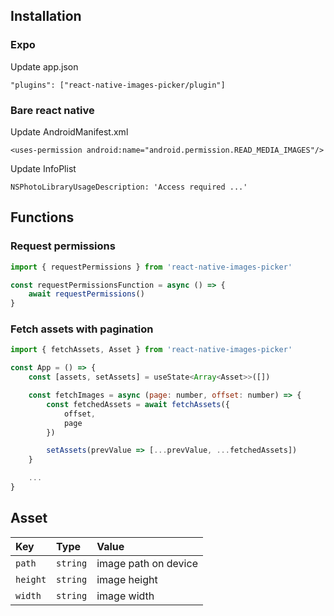 ## Installation
### Expo

Update app.json

```
"plugins": ["react-native-images-picker/plugin"]
```
### Bare react native

Update AndroidManifest.xml
```
<uses-permission android:name="android.permission.READ_MEDIA_IMAGES"/>
```
Update InfoPlist
```
NSPhotoLibraryUsageDescription: 'Access required ...'
```

## Functions

### Request permissions

```javascript
import { requestPermissions } from 'react-native-images-picker'

const requestPermissionsFunction = async () => {
    await requestPermissions()
}
```

### Fetch assets with pagination

```javascript
import { fetchAssets, Asset } from 'react-native-images-picker'

const App = () => {
    const [assets, setAssets] = useState<Array<Asset>>([])

    const fetchImages = async (page: number, offset: number) => {
        const fetchedAssets = await fetchAssets({
            offset,
            page
        })

        setAssets(prevValue => [...prevValue, ...fetchedAssets])
    }

    ...
}

```

## Asset

| Key | Type     | Value                |
| :-------- | :------- | :------------------------- |
| `path` | `string` | image path on device |
| `height` | `string` | image height |
| `width` | `string` | image width |
